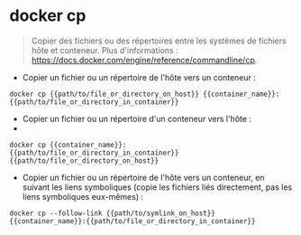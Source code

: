 # docker cp

> Copier des fichiers ou des répertoires entre les systèmes de fichiers hôte et conteneur.
> Plus d'informations : <https://docs.docker.com/engine/reference/commandline/cp>.

- Copier un fichier ou un répertoire de l'hôte vers un conteneur :

`docker cp {{path/to/file_or_directory_on_host}} {{container_name}}:{{path/to/file_or_directory_in_container}}`

- Copier un fichier ou un répertoire d'un conteneur vers l'hôte :
- 
`docker cp {{container_name}}:{{path/to/file_or_directory_in_container}} {{path/to/file_or_directory_on_host}}`

- Copier un fichier ou un répertoire de l'hôte vers un conteneur, en suivant les liens symboliques (copie les fichiers liés directement, pas les liens symboliques eux-mêmes) :

`docker cp --follow-link {{path/to/symlink_on_host}} {{container_name}}:{{path/to/file_or_directory_in_container}}`
